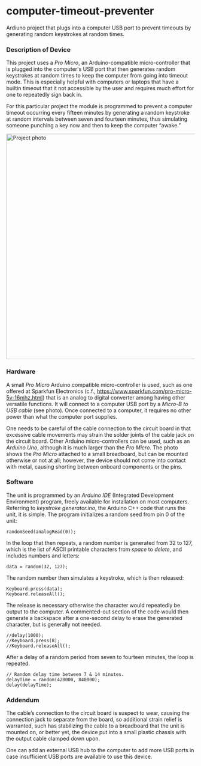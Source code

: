 # computer-timeout-preventer
Ardiuno project that plugs into a computer USB port to prevent timeouts by generating random keystrokes at random times.

### Description of Device
This project uses a *Pro Micro*, an Arduino-compatible micro-controller that is plugged into the computer's USB port that then generates random keystrokes at random times to keep the computer from going into timeout mode. This is especially helpful with computers or laptops that have a builtin timeout that it not accessible by the user and requires much effort for one to repeatedly sign back in.

For this particular project the module is programmed to prevent a computer timeout occurring every fifteen minutes by generating a random keystroke at random intervals between seven and fourteen minutes, thus simulating someone punching a key now and then to keep the computer “awake.”

<img src="https://github.com/wgoedeck/computer-timeout-preventor/blob/main/arduino_pro_micro.jpg"  width="600" alt="Project photo">

### Hardware
A small *Pro Micro* Arduino compatible micro-controller is used, such as one offered at Sparkfun Electronics (c.f., https://www.sparkfun.com/pro-micro-5v-16mhz.html) that is an analog to digital converter among having other versatile functions. It will connect to a computer USB port by a *Micro-B to USB cable* (see photo). Once connected to a computer, it requires no other power than what the computer port supplies. 

One needs to be careful of the cable connection to the circuit board in that excessive cable movements may strain the solder joints of the cable jack on the circuit board. Other Arduino micro-controllers can be used, such as an *Arduino Uno*, although it is much larger than the *Pro Micro*. The photo shows the *Pro Micro* attached to a small breadboard, but can be mounted otherwise or not at all; however, the device should not come into contact with metal, causing shorting between onboard components or the pins. 

### Software
The unit is programmed by an *Arduino IDE* (Integrated Development Environment) program, freely available for installation on most computers. Referring to *keystroke generator.ino*, the Arduino C++ code that runs the unit, it is simple. The program initializes a random seed from pin 0 of the unit: 

    randomSeed(analogRead(0));

In the loop that then repeats, a random number is generated from 32 to 127, which is the list of ASCII printable characters from *space* to *delete*, and includes numbers and letters:

    data = random(32, 127);

The random number then simulates a keystroke, which is then released: 

    Keyboard.press(data);
    Keyboard.releaseAll();

The release is necessary otherwise the character would repeatedly be output to the computer. A commented-out section of the code would then generate a backspace after a one-second delay to erase the generated character, but is generally not needed. 

    //delay(1000);
    //Keyboard.press(8);
    //Keyboard.releaseAll();

After a delay of a random period from seven to fourteen minutes, the loop is repeated. 

	// Random delay time between 7 & 14 minutes.
	delayTime = random(420000, 840000);
	delay(delayTime);

### Addendum
The cable’s connection to the circuit board is suspect to wear, causing the connection jack to separate from the board, so additional strain relief is warranted, such has stabilizing the cable to a breadboard that the unit is mounted on, or better yet, the device put into a small plastic chassis with the output cable clamped down upon. 

One can add an external USB hub to the computer to add more USB ports in case insufficient USB ports are available to use this device. 
